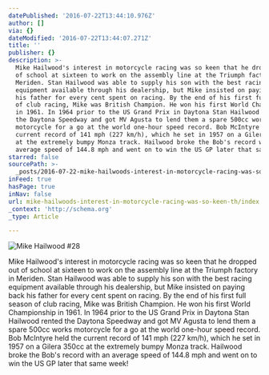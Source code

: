 ```yaml
---
datePublished: '2016-07-22T13:44:10.976Z'
author: []
via: {}
dateModified: '2016-07-22T13:44:07.271Z'
title: ''
publisher: {}
description: >-
  Mike Hailwood's interest in motorcycle racing was so keen that he dropped out
  of school at sixteen to work on the assembly line at the Triumph factory in
  Meriden. Stan Hailwood was able to supply his son with the best racing
  equipment available through his dealership, but Mike insisted on paying back
  his father for every cent spent on racing. By the end of his first full season
  of club racing, Mike was British Champion. He won his first World Championship
  in 1961. In 1964 prior to the US Grand Prix in Daytona Stan Hailwood rented
  the Daytona Speedway and got MV Agusta to lend them a spare 500cc works
  motorcycle for a go at the world one-hour speed record. Bob McIntyre held the
  current record of 141 mph (227 km/h), which he set in 1957 on a Gilera 350cc
  at the extremely bumpy Monza track. Hailwood broke the Bob's record with an
  average speed of 144.8 mph and went on to win the US GP later that same week!
starred: false
sourcePath: >-
  _posts/2016-07-22-mike-hailwoods-interest-in-motorcycle-racing-was-so-keen-th.md
inFeed: true
hasPage: true
inNav: false
url: mike-hailwoods-interest-in-motorcycle-racing-was-so-keen-th/index.html
_context: 'http://schema.org'
_type: Article

---
```

![Mike Hailwood #28](https://the-grid-user-content.s3-us-west-2.amazonaws.com/609531e8-5047-4b53-9c3a-e9d75069f743.jpg)

Mike Hailwood's interest in motorcycle racing was so keen that he dropped out of school at sixteen to work on the assembly line at the Triumph factory in Meriden. Stan Hailwood was able to supply his son with the best racing equipment available through his dealership, but Mike insisted on paying back his father for every cent spent on racing. By the end of his first full season of club racing, Mike was British Champion. He won his first World Championship in 1961\. In 1964 prior to the US Grand Prix in Daytona Stan Hailwood rented the Daytona Speedway and got MV Agusta to lend them a spare 500cc works motorcycle for a go at the world one-hour speed record. Bob McIntyre held the current record of 141 mph (227 km/h), which he set in 1957 on a Gilera 350cc at the extremely bumpy Monza track. Hailwood broke the Bob's record with an average speed of 144.8 mph and went on to win the US GP later that same week!